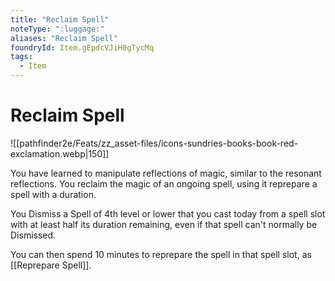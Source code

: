 ```yaml
---
title: "Reclaim Spell"
noteType: ":luggage:"
aliases: "Reclaim Spell"
foundryId: Item.gEpdcVJiH0gTycMq
tags:
  - Item
---
```


# Reclaim Spell
![[pathfinder2e/Feats/zz_asset-files/icons-sundries-books-book-red-exclamation.webp|150]]

You have learned to manipulate reflections of magic, similar to the resonant reflections. You reclaim the magic of an ongoing spell, using it reprepare a spell with a duration.

You Dismiss a Spell of 4th level or lower that you cast today from a spell slot with at least half its duration remaining, even if that spell can't normally be Dismissed.

You can then spend 10 minutes to reprepare the spell in that spell slot, as [[Reprepare Spell]].
